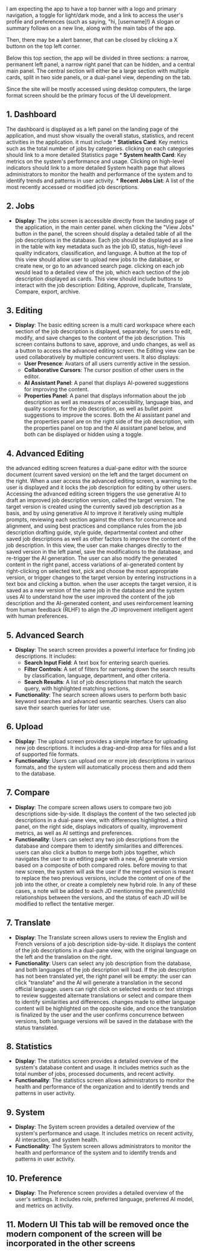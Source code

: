 
I am expecting the app to have a top banner with a logo and primary navigation, a toggle for light/dark mode, and a link to access the user's profile and preferences (such as saying, "hi, [username]!)
A slogan or summary follows on a new line, along with the main tabs of the app.

Then, there may be a alert banner, that can be closed by clicking a X buttonn on the top left corner.

Below this top section, the app will be divided in three sections: a narrow, permanent left panel, a narrow right panel that can be hidden, and a central main panel.
The central section will either be a large section with multiple cards, split in two side panels, or a dual-panel view, depending on the tab.

Since the site will be mostly accessed using desktop computers, the large format screen should be the primary focus of the UI development.

## 1. Dashboard
The dashboard is displayed as a left panel on the landing page of the application, and must show visually the overall status, statistics, and recent activities in the application. it must include
    *   **Statistics Card**: Key metrics such as the total number of jobs by categories. clicking on each categories should link to a more detailed Statistics page
    *   **System health Card**: Key metrics on the system's performance and usage. Clicking on high-level indicators should link to a more detailed System health page that allows administrators to monitor the health and performance of the system and to identify trends and patterns in user activity.
    *   **Recent Jobs List**: A list of the most recently accessed or modified job descriptions.

## 2. Jobs
*   **Display**: The jobs screen is accessible directly from the landing page of the application, in the main center panel. when clicking the "View Jobs" button in the panel, the screen should display a detailed table of all the job descriptions in the database. Each job should be displayed as a line in the table with key metadata such as the job ID, status, high-level quality indicators, classification, and language. A button at the top of this view should allow user to upload new jobs to the database, or create new, or go to an advanced search page. clicking on each job would lead to a detailed view of the job, which each section of the job description displayed as cards. This view should include buttons to interact  with the job description: Editing, Approve, duplicate, Translate, Compare, export, archive.

## 3. Editing
*   **Display**: The basic editing screen is a multi card workspace where each section of the job description is displayed, separately, for users to edit, modify, and save changes to the content of the job description. This screen contains buttons to save, approve, and undo changes, as well as a button to access the advanced editing screen. the Editing view can be used collaboratively by multiple concurrent users.  It also displays:
    *   **User Presence**: Avatars of all users currently active in the session.
    *   **Collaborative Cursors**: The cursor position of other users in the editor.
    *   **AI Assistant Panel**: A panel that displays AI-powered suggestions for improving the content.
    *   **Properties Panel**: A panel that displays information about the job description as well as measures of accessibility, language bias, and quality scores for the job description, as well as bullet point suggestions to improve the scores.
Both the AI assistant panel and the properties panel are on the right side of the job description, with the properties panel on top and the AI assistant panel below, and both can be displayed or hidden using a toggle.

 ## 4. Advanced Editing
the advanced editing screen features a dual-pane editor with the source document (current saved version) on the left and the target document on the right. When a user access the advanced editing screen, a warning to the user is displayed and it locks the job description for editing by other users. Accessing the advanced editing screen triggers the use generative AI to draft an improved job description version, called the target version. The target version is created using the currently saved job description as a basis, and by using generative AI to improve it iteratively using multiple prompts, reviewing each section against the others for concurrence and alignment, and using best practices and compliance rules from the job description drafting guide, style guide, departmental context and other saved job descriptions as well as other factors to improve the content of the job description. In this view, the user can make changes directly to the saved version in the left panel, save the modifications to the database, and re-trigger the AI generation. The user can also modify the generated content in the right panel, access variations of ai-generated content by right-clicking on selected text, pick and choose the most appropriate version, or trigger changes to the target version by entering instructions in a text box and clicking a button. when the user accepts the target version, it is saved as a new version of the same job in the database and the system uses AI to understand how the user improved the content of the job description and the AI-generated content, and uses reinforcement learning from human feedback (RLHF) to align the JD improvement intelligent agent with human preferences.

## 5. Advanced Search

*   **Display**: The search screen provides a powerful interface for finding job descriptions. It includes:
    *   **Search Input Field**: A text box for entering search queries.
    *   **Filter Controls**: A set of filters for narrowing down the search results by classification, language, department, and other criteria.
    *   **Search Results**: A list of job descriptions that match the search query, with highlighted matching sections.
*   **Functionality**: The search screen allows users to perform both basic keyword searches and advanced semantic searches. Users can also save their search queries for later use.

## 6. Upload

*   **Display**: The upload screen provides a simple interface for uploading new job descriptions. It includes a drag-and-drop area for files and a list of supported file formats.
*   **Functionality**: Users can upload one or more job descriptions in various formats, and the system will automatically process them and add them to the database.

## 7. Compare

*   **Display**: The compare screen allows users to compare two job descriptions side-by-side. It displays the content of the two selected job descriptions in a dual-pane view, with differences highlighted. a third panel, on the right side, displays indicators of quality, improvement metrics, as well as AI settings and preferences.
*   **Functionality**: Users can select any two job descriptions from the database and compare them to identify similarities and differences. users can also click a button to merge both jobs together, which navigates the user to an editing page with a new, AI generate version based on a composite of both compared roles. before moving to that new screen, the system will ask the user if the merged version is meant to replace the two previous versions, include the content of one of the job into the other, or create a completely new hybrid role. In any of these cases, a note will be added to each JD mentionning the parent/child relationships between the versions, and the status of each JD will be modified to reflect the tentative merger.

## 7. Translate

*   **Display**: The Translate screen allows users to review the English and French versions of a job description side-by-side. It displays the content of the job descriptions in a dual-pane view, with the original language on the left and the translation on the right.
*   **Functionality**: Users can select any job description from the database, and both languages of the job description will load. If the job description has not been translated yet, the right panel will be empty: the user can click "translate" and the AI will generate a translation in the second official language. users can right click on selected words or text strings to review suggested alternate translations or select and compare them to identify similarities and differences. changes made to either language content will be highlighted on the opposite side, and once the translation is finalized by the user and the user confirms concurrence between versions, both language versions will be saved in the database with the status translated.

## 8. Statistics

*   **Display**: The statistics screen provides a detailed overview of the system's database content and usage. It includes metrics such as the total number of jobs, processed documents, and recent activity.
*   **Functionality**: The statistics screen allows administrators to monitor the health and performance of the organization and to identify trends and patterns in user activity.

## 9. System

*   **Display**: The System screen provides a detailed overview of the system's performance and usage. It includes metrics on recent activity, AI interaction, and system health.
*   **Functionality**: The System screen allows administrators to monitor the health and performance of the system and to identify trends and patterns in user activity.

## 10. Preference

*   **Display**: The Preference screen provides a detailed overview of the user's settings. It includes role, preferred language, preferred AI model, and metrics on activity.

## 11. Modern UI This tab will be removed once the modern component of the screen will be incorporated in the other screens

